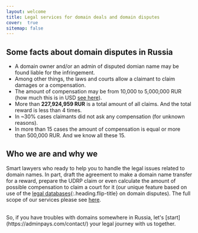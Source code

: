 ```yaml
---
layout: welcome
title: Legal services for domain deals and domain disputes
cover:  true
sitemap: false
---
```



## Some facts about domain disputes in Russia

* A domain owner and/or an admin of disputed domian name may be found liable for the infringement.
* Among other things, the laws and courts allow a claimant to claim damages or a compensation.
* The amount of compensation may be from 10,000 to 5,000,000 RUR (how much this is in USD [see here](https://www.xe.com/currencyconverter/convert/?Amount=1&From=RUB&To=USD)).
* More than **227,924,959 RUR** is a total amount of all claims. And the total reward is less than 4 times.
* In ~30% cases claimants did not ask any compensation (for unknown reasons).
* In more than 15 cases the amount of compensation is equal or more than 500,000 RUR. And we know all these 15.

## Who we are and why we 

Smart lawyers who ready to help you to handle the legal issues related to domain names. In part, draft the agreement to make a domain name transfer for a reward, prepare the UDRP claim or even calculate the amount of possible compensation to claim a court for it (our unique feature based on use of the [legal databases][Legal Databases and Data Analytics]{:.heading.flip-title} on domain disputes). The full scope of our services please see [here][hr].

<br/>
So, if you have troubles with domains somewhere in Russia, let's [start](https://adminpays.com/contact/) your legal journey with us together.

[hr]: ../projects
[Legal Databases and Data Analytics]: ../projects/databases
